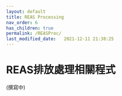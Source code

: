 ```yaml
---
layout: default
title: REAS Processing
nav_order: 6
has_children: true
permalink: /REASProc/
last_modified_date:   2021-12-11 21:38:25
---
```


# REAS排放處理相關程式
(撰寫中)
